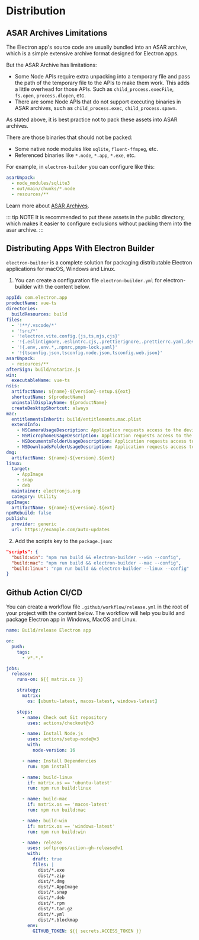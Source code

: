 # Distribution

## ASAR Archives Limitations

The Electron app's source code are usually bundled into an ASAR archive, which is a simple extensive archive format designed for Electron apps.

But the ASAR Archive has limitations:

- Some Node APIs require extra unpacking into a temporary file and pass the path of the temporary file to the APIs to make them work. This adds a little overhead for those APIs. Such as `child_process.execFile`, `fs.open`, `process.dlopen`, etc.
- There are some Node APIs that do not support executing binaries in ASAR archives, such as `child_process.exec`, `child_process.spawn`.

As stated above, it is best practice not to pack these assets into ASAR archives.

There are those binaries that should not be packed:

- Some native node modules like `sqlite`, `fluent-ffmpeg`, etc.
- Referenced binaries like `*.node`, `*.app`, `*.exe`, etc.

For example, in `electron-builder` you can configure like this:

```yaml
asarUnpack:
  - node_modules/sqlite3
  - out/main/chunks/*.node
  - resources/**
```

Learn more about [ASAR Archives](https://www.electronjs.org/docs/latest/tutorial/asar-archives).

::: tip NOTE
It is recommended to put these assets in the public directory, which makes it easier to configure exclusions without packing them into the asar archive.
:::

## Distributing Apps With Electron Builder

`electron-builder` is a complete solution for packaging distributable Electron applications for macOS, Windows and Linux.

1. You can create a configuration file `electron-builder.yml` for electron-builder with the content below.

```yaml
appId: com.electron.app
productName: vue-ts
directories:
  buildResources: build
files:
  - '!**/.vscode/*'
  - '!src/*'
  - '!electron.vite.config.{js,ts,mjs,cjs}'
  - '!{.eslintignore,.eslintrc.cjs,.prettierignore,.prettierrc.yaml,dev-app-update.yml,CHANGELOG.md,README.md}'
  - '!{.env,.env.*,.npmrc,pnpm-lock.yaml}'
  - '!{tsconfig.json,tsconfig.node.json,tsconfig.web.json}'
asarUnpack:
  - resources/**
afterSign: build/notarize.js
win:
  executableName: vue-ts
nsis:
  artifactName: ${name}-${version}-setup.${ext}
  shortcutName: ${productName}
  uninstallDisplayName: ${productName}
  createDesktopShortcut: always
mac:
  entitlementsInherit: build/entitlements.mac.plist
  extendInfo:
    - NSCameraUsageDescription: Application requests access to the device's camera.
    - NSMicrophoneUsageDescription: Application requests access to the device's microphone.
    - NSDocumentsFolderUsageDescription: Application requests access to the user's Documents folder.
    - NSDownloadsFolderUsageDescription: Application requests access to the user's Downloads folder.
dmg:
  artifactName: ${name}-${version}.${ext}
linux:
  target:
    - AppImage
    - snap
    - deb
  maintainer: electronjs.org
  category: Utility
appImage:
  artifactName: ${name}-${version}.${ext}
npmRebuild: false
publish:
  provider: generic
  url: https://example.com/auto-updates
```

2. Add the scripts key to the `package.json`:

```json
"scripts": {
  "build:win": "npm run build && electron-builder --win --config",
  "build:mac": "npm run build && electron-builder --mac --config",
  "build:linux": "npm run build && electron-builder --linux --config"
}
```

## Github Action CI/CD

You can create a workflow file `.github/workflow/release.yml` in the root of your project with the content below. The workflow will help you build and package Electron app in Windows, MacOS and Linux.

```yaml
name: Build/release Electron app

on:
  push:
    tags:
      - v*.*.*

jobs:
  release:
    runs-on: ${{ matrix.os }}

    strategy:
      matrix:
        os: [ubuntu-latest, macos-latest, windows-latest]

    steps:
      - name: Check out Git repository
        uses: actions/checkout@v3

      - name: Install Node.js
        uses: actions/setup-node@v3
        with:
          node-version: 16

      - name: Install Dependencies
        run: npm install

      - name: build-linux
        if: matrix.os == 'ubuntu-latest'
        run: npm run build:linux

      - name: build-mac
        if: matrix.os == 'macos-latest'
        run: npm run build:mac

      - name: build-win
        if: matrix.os == 'windows-latest'
        run: npm run build:win

      - name: release
        uses: softprops/action-gh-release@v1
        with:
          draft: true
          files: |
            dist/*.exe
            dist/*.zip
            dist/*.dmg
            dist/*.AppImage
            dist/*.snap
            dist/*.deb
            dist/*.rpm
            dist/*.tar.gz
            dist/*.yml
            dist/*.blockmap
        env:
          GITHUB_TOKEN: ${{ secrets.ACCESS_TOKEN }}
```
